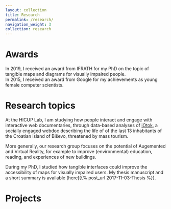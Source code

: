 ```yaml
---
layout: collection
title: Research
permalink: /research/
navigation_weight: 3
collection: research
---
```


# Awards
In 2019, I received an award from IFRATH for my PhD on the topic of tangible maps and diagrams for visually impaired people.  
In 2015, I received an award from Google for my achievements as young female computer scientists. 

# Research topics
At the HICUP Lab, I am studying how people interact and engage with interactive web documentaries, through data-based analyses of [iOtok](https://dist.famnit.upr.si/en/media/interactive-document), a socially engaged webdoc describing the life of of the last 13 inhabitants of the Croatian island of Biševo, threatened by mass tourism.

More generally, our research group focuses on the potential of Augemented and Virtual Reality, for example to improve (environmental) education, reading, and experiences of new buildings.

During my PhD, I studied how tangible interfaces could improve the accessibility of maps for visually impaired users. My thesis manuscript and a short summary is available [here]({% post_url 2017-11-03-Thesis %}). 

# Projects

 
